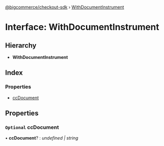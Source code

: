 [@bigcommerce/checkout-sdk](../README.md) › [WithDocumentInstrument](withdocumentinstrument.md)

# Interface: WithDocumentInstrument

## Hierarchy

* **WithDocumentInstrument**

## Index

### Properties

* [ccDocument](withdocumentinstrument.md#optional-ccdocument)

## Properties

### `Optional` ccDocument

• **ccDocument**? : *undefined | string*
